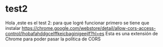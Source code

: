 # test2 
Hola ,este es el test 2: para que logré funcionar primero se tiene que instalar
https://chrome.google.com/webstore/detail/allow-cors-access-control/lhobafahddgcelffkeicbaginigeejlf?hl=es
Esta es una extensión de Chrome para poder pasar la política de CORS
